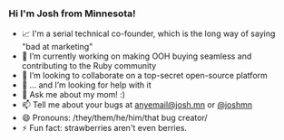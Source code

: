 ### Hi I'm Josh from Minnesota!

- 📈  I'm a serial technical co-founder, which is the long way of saying "bad at marketing"
- 🔭  I’m currently working on making OOH buying seamless and contributing to the Ruby community
- 👯  I’m looking to collaborate on a top-secret open-source platform
- 🤔  ... and I’m looking for help with it
- 💬  Ask me about my mom! :) 
- 📫  Tell me about your bugs at anyemail@josh.mn or [@joshmn](https://twitter.com/joshmn)
- 😄  Pronouns: /they/them/he/him/that bug creator/
- ⚡   Fun fact: strawberries aren't even berries.
